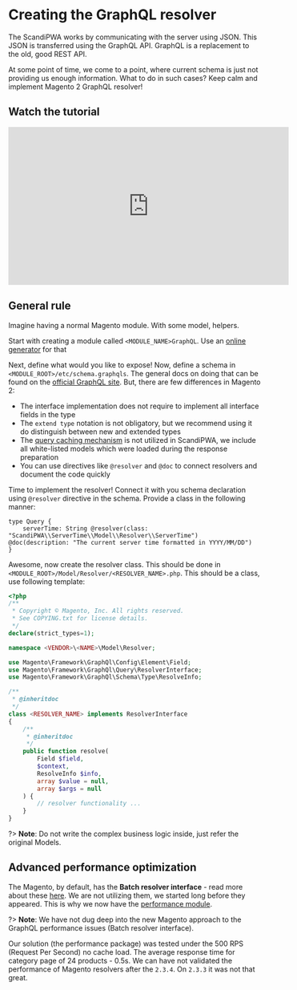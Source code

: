 # Creating the GraphQL resolver

The ScandiPWA works by communicating with the server using JSON. This JSON is transferred using the GraphQL API. GraphQL is a replacement to the old, good REST API.

At some point of time, we come to a point, where current schema is just not providing us enough information. What to do in such cases? Keep calm and implement Magento 2 GraphQL resolver!

## Watch the tutorial

<iframe width="560" height="315" src="https://www.youtube.com/embed/RPE36f0xQRI" frameborder="0" allow="accelerometer; autoplay; encrypted-media; gyroscope; picture-in-picture" allowfullscreen></iframe>

## General rule

Imagine having a normal Magento module. With some model, helpers.

Start with creating a module called `<MODULE_NAME>GraphQL`. Use an [online generator](https://mage2gen.com/) for that

Next, define what would you like to expose! Now, define a schema in `<MODULE_ROOT>/etc/schema.graphqls`. The general docs on doing that can be found on the [official GraphQL site](https://graphql.org/learn/schema/). But, there are few differences in Magento 2:
- The interface implementation does not require to implement all interface fields in the type
- The `extend type` notation is not obligatory, but we recommend using it do distinguish between new and extended types
- The [query caching mechanism](https://devdocs.magento.com/guides/v2.3/graphql/develop/create-graphqls-file.html#query-caching) is not utilized in ScandiPWA, we include all white-listed models which were loaded during the response preparation
- You can use directives like `@resolver` and `@doc` to connect resolvers and document the code quickly

Time to implement the resolver! Connect it with you schema declaration using `@resolver` directive in the schema. Provide a class in the following manner:

```graphqls
type Query {
    serverTime: String @resolver(class: "ScandiPWA\\ServerTime\\Model\\Resolver\\ServerTime") @doc(description: "The current server time formatted in YYYY/MM/DD")
}
```

Awesome, now create the resolver class. This should be done in `<MODULE_ROOT>/Model/Resolver/<RESOLVER_NAME>.php`. This should be a class, use following template:

```php
<?php
/**
 * Copyright © Magento, Inc. All rights reserved.
 * See COPYING.txt for license details.
 */
declare(strict_types=1);

namespace <VENDOR>\<NAME>\Model\Resolver;

use Magento\Framework\GraphQl\Config\Element\Field;
use Magento\Framework\GraphQl\Query\ResolverInterface;
use Magento\Framework\GraphQl\Schema\Type\ResolveInfo;

/**
 * @inheritdoc
 */
class <RESOLVER_NAME> implements ResolverInterface
{
    /**
     * @inheritdoc
     */
    public function resolve(
        Field $field,
        $context,
        ResolveInfo $info,
        array $value = null,
        array $args = null
    ) {
        // resolver functionality ...
    }
}
```

?> **Note**: Do not write the complex business logic inside, just refer the original Models.

## Advanced performance optimization

The Magento, by default, has the **Batch resolver interface** - read more about these [here](https://devdocs.magento.com/guides/v2.3/graphql/develop/resolvers.html#batchresolverinterface). We are not utilizing them, we started long before they appeared. This is why we now have the [performance module](https://github.com/scandipwa/performance).

?> **Note**: We have not dug deep into the new Magento approach to the GraphQL performance issues (Batch resolver interface).

Our solution (the performance package) was tested under the 500 RPS (Request Per Second) no cache load. The average response time for category page of 24 products - 0.5s. We can have not validated the performance of Magento resolvers after the `2.3.4`. On `2.3.3` it was not that great.
